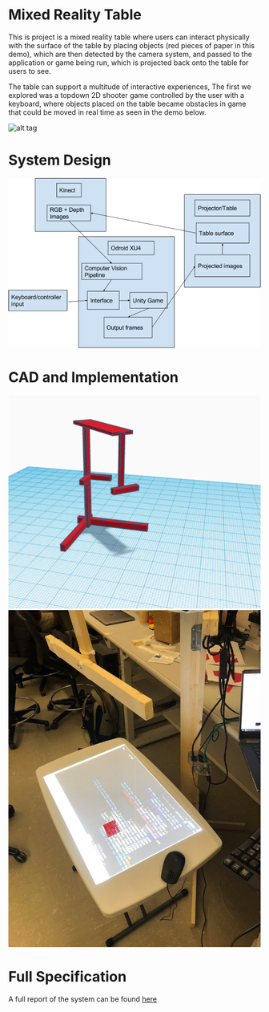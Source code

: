# Mixed Reality Table

This is project is a mixed reality table where users can interact physically with the surface of the table by placing objects (red pieces of paper in this demo), which are then detected by the camera system, and passed to the application or game being run, which is projected back onto the table for users to see.

The table can support a multitude of interactive experiences, The first we explored was a topdown 2D shooter game controlled by the user with a keyboard, where objects placed on the table became obstacles in game that could be moved in real time as seen in the demo below. 

![alt tag](https://github.com/honeyimholm/Mixed-Reality-Table/blob/master/demo_images/demo_gif_2.gif)

# System Design

![alt tag](https://github.com/honeyimholm/Mixed-Reality-Table/blob/master/pipeline.png)

# CAD and Implementation
![alt tag](https://github.com/honeyimholm/Mixed-Reality-Table/blob/master/stand_cad.png)
![alt tag](https://github.com/honeyimholm/Mixed-Reality-Table/blob/master/stand_implementation.JPG)

# Full Specification

A full report of the system can be found [here](https://github.com/honeyimholm/Mixed-Reality-Table/blob/master/final_report.pdf)


